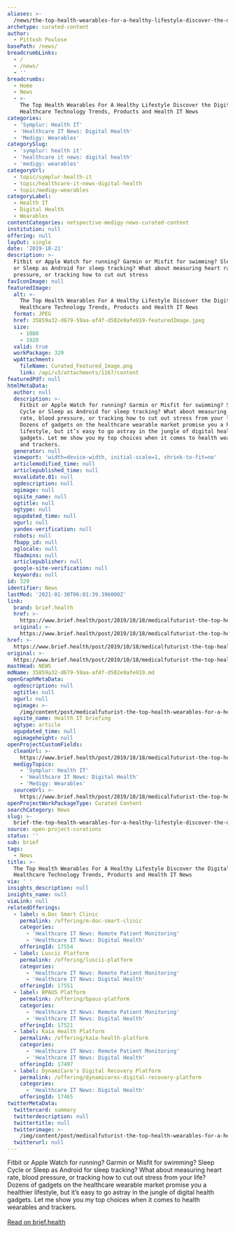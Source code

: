 ```yaml
---
aliases: >-
  /news/the-top-health-wearables-for-a-healthy-lifestyle-discover-the-digital-healthcare-technology-trends-products-and-health-it-news
archetype: curated-content
author:
  - Pittosh Poulose
basePath: /news/
breadcrumbLinks:
  - /
  - /news/
  - ''
breadcrumbs:
  - Home
  - News
  - >-
    The Top Health Wearables For A Healthy Lifestyle Discover the Digital
    Healthcare Technology Trends, Products and Health IT News
categories:
  - 'Symplur: Health IT'
  - 'Healthcare IT News: Digital Health'
  - 'Medigy: Wearables'
categorySlug:
  - 'symplur: health it'
  - 'healthcare it news: digital health'
  - 'medigy: wearables'
categoryUrl:
  - topic/symplur-health-it
  - topic/healthcare-it-news-digital-health
  - topic/medigy-wearables
categoryLabel:
  - Health IT
  - Digital Health
  - Wearables
contentCategories: netspective-medigy-news-curated-content
institution: null
offering: null
layOut: single
date: '2019-10-21'
description: >-
  Fitbit or Apple Watch for running? Garmin or Misfit for swimming? Sleep Cycle
  or Sleep as Android for sleep tracking? What about measuring heart rate, blood
  pressure, or tracking how to cut out stress
favIconImage: null
featuredImage:
  alt: >-
    The Top Health Wearables For A Healthy Lifestyle Discover the Digital
    Healthcare Technology Trends, Products and Health IT News
  format: JPEG
  href: 35859a32-d679-59aa-af4f-d502e9afe919-featuredImage.jpeg
  size:
    - 1080
    - 1920
  valid: true
  workPackage: 329
  wpAttachment:
    fileName: Curated_Featured_Image.png
    link: /api/v3/attachments/1167/content
featuredPdf: null
htmlMetaData:
  author: null
  description: >-
    Fitbit or Apple Watch for running? Garmin or Misfit for swimming? Sleep
    Cycle or Sleep as Android for sleep tracking? What about measuring heart
    rate, blood pressure, or tracking how to cut out stress from your life?
    Dozens of gadgets on the healthcare wearable market promise you a healthier
    lifestyle, but it’s easy to go astray in the jungle of digital health
    gadgets. Let me show you my top choices when it comes to health wearables
    and trackers.
  generator: null
  viewport: 'width=device-width, initial-scale=1, shrink-to-fit=no'
  articlemodified_time: null
  articlepublished_time: null
  msvalidate.01: null
  ogdescription: null
  ogimage: null
  ogsite_name: null
  ogtitle: null
  ogtype: null
  ogupdated_time: null
  ogurl: null
  yandex-verification: null
  robots: null
  fbapp_id: null
  oglocale: null
  fbadmins: null
  articlepublisher: null
  google-site-verification: null
  keywords: null
id: 329
identifier: News
lastMod: '2021-01-30T06:01:39.396000Z'
link:
  brand: brief.health
  href: >-
    https://www.brief.health/post/2019/10/18/medicalfuturist-the-top-health-wearables-for-a-healthy-lifestyle/
  original: >-
    https://www.brief.health/post/2019/10/18/medicalfuturist-the-top-health-wearables-for-a-healthy-lifestyle/
href: >-
  https://www.brief.health/post/2019/10/18/medicalfuturist-the-top-health-wearables-for-a-healthy-lifestyle/
original: >-
  https://www.brief.health/post/2019/10/18/medicalfuturist-the-top-health-wearables-for-a-healthy-lifestyle/
mastHead: NEWS
mdName: 35859a32-d679-59aa-af4f-d502e9afe919.md
openGraphMetaData:
  ogdescription: null
  ogtitle: null
  ogurl: null
  ogimage: >-
    /img/content/post/medicalfuturist-the-top-health-wearables-for-a-healthy-lifestyle.png
  ogsite_name: Health IT briefing
  ogtype: article
  ogupdated_time: null
  ogimageheight: null
openProjectCustomFields:
  cleanUrl: >-
    https://www.brief.health/post/2019/10/18/medicalfuturist-the-top-health-wearables-for-a-healthy-lifestyle/
  medigyTopics:
    - 'Symplur: Health IT'
    - 'Healthcare IT News: Digital Health'
    - 'Medigy: Wearables'
  sourceUrl: >-
    https://www.brief.health/post/2019/10/18/medicalfuturist-the-top-health-wearables-for-a-healthy-lifestyle/
openProjectWorkPackageType: Curated Content
searchCategory: News
slug: >-
  brief-the-top-health-wearables-for-a-healthy-lifestyle-discover-the-digital-healthcare-technology-trends-products-and-health-it-news
source: open-project-curations
status: ''
sub: brief
tags:
  - News
title: >-
  The Top Health Wearables For A Healthy Lifestyle Discover the Digital
  Healthcare Technology Trends, Products and Health IT News
via: ' '
insights_description: null
insights_name: null
viaLink: null
relatedOfferings:
  - label: m.Doc Smart Clinic
    permalink: /offering/m-doc-smart-clinic
    categories:
      - 'Healthcare IT News: Remote Patient Monitoring'
      - 'Healthcare IT News: Digital Health'
    offeringId: 17554
  - label: Luscii Platform
    permalink: /offering/luscii-platform
    categories:
      - 'Healthcare IT News: Remote Patient Monitoring'
      - 'Healthcare IT News: Digital Health'
    offeringId: 17551
  - label: BPAUS Platform
    permalink: /offering/bpaus-platform
    categories:
      - 'Healthcare IT News: Remote Patient Monitoring'
      - 'Healthcare IT News: Digital Health'
    offeringId: 17521
  - label: Kaia Health Platform
    permalink: /offering/kaia-health-platform
    categories:
      - 'Healthcare IT News: Remote Patient Monitoring'
      - 'Healthcare IT News: Digital Health'
    offeringId: 17497
  - label: DynamiCare's Digital Recovery Platform
    permalink: /offering/dynamicares-digital-recovery-platform
    categories:
      - 'Healthcare IT News: Digital Health'
    offeringId: 17465
twitterMetaData:
  twittercard: summary
  twitterdescription: null
  twittertitle: null
  twitterimage: >-
    /img/content/post/medicalfuturist-the-top-health-wearables-for-a-healthy-lifestyle.png
  twitterurl: null
---
```

Fitbit or Apple Watch for running? Garmin or Misfit for swimming? Sleep Cycle or Sleep as Android for sleep tracking? What about measuring heart rate, blood pressure, or tracking how to cut out stress from your life? Dozens of gadgets on the healthcare wearable market promise you a healthier lifestyle, but it’s easy to go astray in the jungle of digital health gadgets. Let me show you my top choices when it comes to health wearables and trackers.<br><br><a target="_blank" href=https://www.brief.health/post/2019/10/18/medicalfuturist-the-top-health-wearables-for-a-healthy-lifestyle/>Read on brief.health</a>